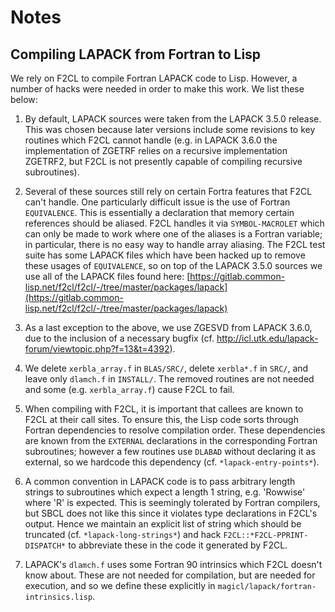 # Notes

## Compiling LAPACK from Fortran to Lisp

We rely on F2CL to compile Fortran LAPACK code to Lisp. However, a
number of hacks were needed in order to make this work. We list these
below:

1. By default, LAPACK sources were taken from the LAPACK 3.5.0
release. This was chosen because later versions include some revisions
to key routines which F2CL cannot handle (e.g. in LAPACK 3.6.0 the
implementation of ZGETRF relies on a recursive implementation ZGETRF2,
but F2CL is not presently capable of compiling recursive subroutines).

2. Several of these sources still rely on certain Fortra features that
F2CL can't handle. One particularly difficult issue is the use of
Fortran `EQUIVALENCE`. This is essentially a declaration that memory
certain references should be aliased. F2CL handles it via
`SYMBOL-MACROLET` which can only be made to work where one of the
aliases is a Fortran variable; in particular, there is no easy way to
handle array aliasing. The F2CL test suite has some LAPACK files which
have been hacked up to remove these usages of `EQUIVALENCE`, so on top
of the LAPACK 3.5.0 sources we use all of the LAPACK files found here:
[https://gitlab.common-lisp.net/f2cl/f2cl/-/tree/master/packages/lapack](https://gitlab.common-lisp.net/f2cl/f2cl/-/tree/master/packages/lapack)

3. As a last exception to the above, we use ZGESVD from LAPACK 3.6.0,
due to the inclusion of a necessary bugfix
(cf. http://icl.utk.edu/lapack-forum/viewtopic.php?f=13&t=4392).

4. We delete `xerbla_array.f` in `BLAS/SRC/`, delete `xerbla*.f` in
`SRC/`, and leave only `dlamch.f` in `INSTALL/`. The removed routines
are not needed and some (e.g. `xerbla_array.f`) cause F2CL to fail.

5. When compiling with F2CL, it is important that callees are known to
F2CL at their call sites. To ensure this, the Lisp code sorts through
Fortran dependencies to resolve compilation order. These dependencies
are known from the `EXTERNAL` declarations in the corresponding
Fortran subroutines; however a few routines use `DLABAD` without
declaring it as external, so we hardcode this dependency
(cf. `*lapack-entry-points*`).

6. A common convention in LAPACK code is to pass arbitrary length
strings to subroutines which expect a length 1 string, e.g. 'Rowwise'
where 'R' is expected. This is seemingly tolerated by Fortran
compilers, but SBCL does not like this since it violates type
declarations in F2CL's output. Hence we maintain an explicit list of
string which should be truncated (cf. `*lapack-long-strings*`) and
hack `F2CL::*F2CL-PPRINT-DISPATCH*` to abbreviate these in the code it
generated by F2CL.

7. LAPACK's `dlamch.f` uses some Fortran 90 intrinsics which F2CL
doesn't know about. These are not needed for compilation, but are
needed for execution, and so we define these explicitly in
`magicl/lapack/fortran-intrinsics.lisp`.
